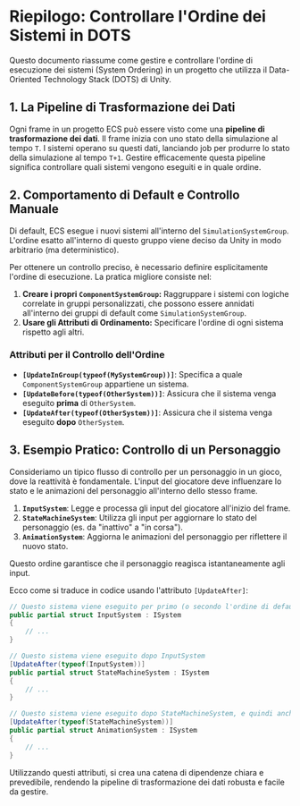 # Riepilogo: Controllare l'Ordine dei Sistemi in DOTS

Questo documento riassume come gestire e controllare l'ordine di esecuzione dei sistemi (System Ordering) in un progetto che utilizza il Data-Oriented Technology Stack (DOTS) di Unity.

## 1. La Pipeline di Trasformazione dei Dati

Ogni frame in un progetto ECS può essere visto come una **pipeline di trasformazione dei dati**. Il frame inizia con uno stato della simulazione al tempo `T`. I sistemi operano su questi dati, lanciando job per produrre lo stato della simulazione al tempo `T+1`. Gestire efficacemente questa pipeline significa controllare quali sistemi vengono eseguiti e in quale ordine.

## 2. Comportamento di Default e Controllo Manuale

Di default, ECS esegue i nuovi sistemi all'interno del `SimulationSystemGroup`. L'ordine esatto all'interno di questo gruppo viene deciso da Unity in modo arbitrario (ma deterministico).

Per ottenere un controllo preciso, è necessario definire esplicitamente l'ordine di esecuzione. La pratica migliore consiste nel:

1. **Creare i propri `ComponentSystemGroup`:** Raggruppare i sistemi con logiche correlate in gruppi personalizzati, che possono essere annidati all'interno dei gruppi di default come `SimulationSystemGroup`.
2. **Usare gli Attributi di Ordinamento:** Specificare l'ordine di ogni sistema rispetto agli altri.

### Attributi per il Controllo dell'Ordine

- **`[UpdateInGroup(typeof(MySystemGroup))]`**: Specifica a quale `ComponentSystemGroup` appartiene un sistema.
- **`[UpdateBefore(typeof(OtherSystem))]`**: Assicura che il sistema venga eseguito **prima** di `OtherSystem`.
- **`[UpdateAfter(typeof(OtherSystem))]`**: Assicura che il sistema venga eseguito **dopo** `OtherSystem`.

## 3. Esempio Pratico: Controllo di un Personaggio

Consideriamo un tipico flusso di controllo per un personaggio in un gioco, dove la reattività è fondamentale. L'input del giocatore deve influenzare lo stato e le animazioni del personaggio all'interno dello stesso frame.

1. **`InputSystem`**: Legge e processa gli input del giocatore all'inizio del frame.
2. **`StateMachineSystem`**: Utilizza gli input per aggiornare lo stato del personaggio (es. da "inattivo" a "in corsa").
3. **`AnimationSystem`**: Aggiorna le animazioni del personaggio per riflettere il nuovo stato.

Questo ordine garantisce che il personaggio reagisca istantaneamente agli input.

Ecco come si traduce in codice usando l'attributo `[UpdateAfter]`:

```csharp
// Questo sistema viene eseguito per primo (o secondo l'ordine di default nel suo gruppo)
public partial struct InputSystem : ISystem  
{  
    // ...  
}  

// Questo sistema viene eseguito dopo InputSystem
[UpdateAfter(typeof(InputSystem))]  
public partial struct StateMachineSystem : ISystem  
{  
    // ...  
}  

// Questo sistema viene eseguito dopo StateMachineSystem, e quindi anche dopo InputSystem
[UpdateAfter(typeof(StateMachineSystem))]  
public partial struct AnimationSystem : ISystem  
{  
    // ...  
}
```

Utilizzando questi attributi, si crea una catena di dipendenze chiara e prevedibile, rendendo la pipeline di trasformazione dei dati robusta e facile da gestire.
